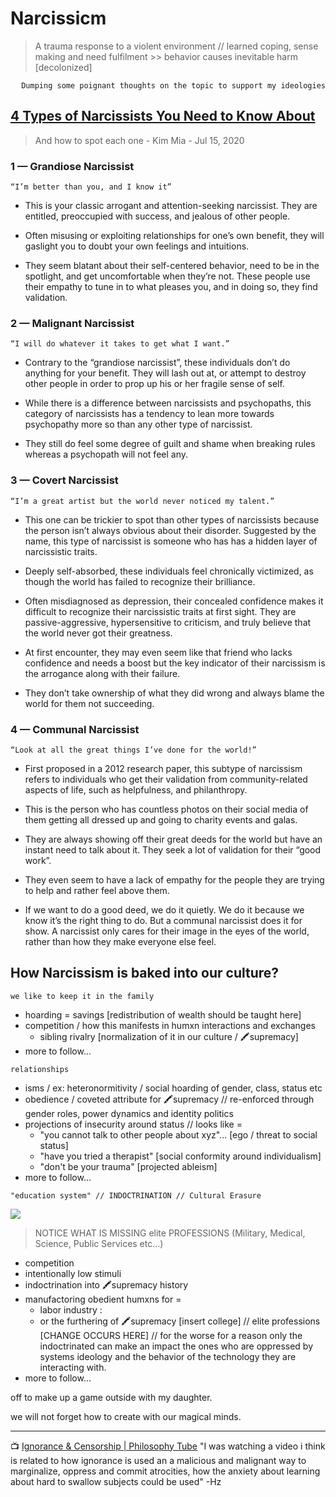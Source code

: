# Narcissicm 
> A trauma response to a violent environment // learned coping, sense making and need fulfilment >> behavior causes inevitable harm [decolonized]

<div align="right"> 
  
  `Dumping some poignant thoughts on the topic to support my ideologies` 

</div>

## [4 Types of Narcissists You Need to Know About](https://medium.com/invisible-illness/4-types-of-narcissists-you-need-to-know-about-ae5ec5fad45e) 
> And how to spot each one - Kim Mia - Jul 15, 2020

### 1 — Grandiose Narcissist
`“I’m better than you, and I know it”`
- This is your classic arrogant and attention-seeking narcissist. They are entitled, preoccupied with success, and jealous of other people.

- Often misusing or exploiting relationships for one’s own benefit, they will gaslight you to doubt your own feelings and intuitions.

- They seem blatant about their self-centered behavior, need to be in the spotlight, and get uncomfortable when they’re not.
These people use their empathy to tune in to what pleases you, and in doing so, they find validation.

### 2 — Malignant Narcissist
`“I will do whatever it takes to get what I want.”`
- Contrary to the “grandiose narcissist”, these individuals don’t do anything for your benefit. They will lash out at, or attempt to destroy other people in order to prop up his or her fragile sense of self.

- While there is a difference between narcissists and psychopaths, this category of narcissists has a tendency to lean more towards psychopathy more so than any other type of narcissist.

- They still do feel some degree of guilt and shame when breaking rules whereas a psychopath will not feel any.

### 3 — Covert Narcissist
`“I’m a great artist but the world never noticed my talent.”`
- This one can be trickier to spot than other types of narcissists because the person isn’t always obvious about their disorder. Suggested by the name, this type of narcissist is someone who has has a hidden layer of narcissistic traits.

- Deeply self-absorbed, these individuals feel chronically victimized, as though the world has failed to recognize their brilliance.

- Often misdiagnosed as depression, their concealed confidence makes it difficult to recognize their narcissistic traits at first sight. They are passive-aggressive, hypersensitive to criticism, and truly believe that the world never got their greatness.

- At first encounter, they may even seem like that friend who lacks confidence and needs a boost but the key indicator of their narcissism is the arrogance along with their failure. 

- They don’t take ownership of what they did wrong and always blame the world for them not succeeding.

### 4 — Communal Narcissist
`“Look at all the great things I’ve done for the world!”`
- First proposed in a 2012 research paper, this subtype of narcissism refers to individuals who get their validation from community-related aspects of life, such as helpfulness, and philanthropy.

- This is the person who has countless photos on their social media of them getting all dressed up and going to charity events and galas.

- They are always showing off their great deeds for the world but have an instant need to talk about it. They seek a lot of validation for their “good work”.

- They even seem to have a lack of empathy for the people they are trying to help and rather feel above them.

- If we want to do a good deed, we do it quietly. We do it because we know it’s the right thing to do. But a communal narcissist does it for show. A narcissist only cares for their image in the eyes of the world, rather than how they make everyone else feel.

## How Narcissism is baked into our culture?

`we like to keep it in the family`

- hoarding = savings [redistribution of wealth should be taught here]
- competition / how this manifests in humxn interactions and exchanges
  - sibling rivalry [normalization of it in our culture / 🖍️supremacy]
- more to follow...

`relationships`

- isms / ex: heteronormitivity / social hoarding of gender, class, status etc
- obedience / coveted attribute for 🖍️supremacy // re-enforced through gender roles, power dynamics and identity politics
- projections of insecurity around status // looks like = 
  - "you cannot talk to other people about xyz"... [ego / threat to social status]
  - "have you tried a therapist" [social conformity around individualism]
  - "don't be your trauma" [projected ableism]
- more to follow...

`"education system" // INDOCTRINATION // Cultural Erasure`

![](https://cdn.discordapp.com/attachments/913698203130552350/932055999353864322/unknown.png)

> NOTICE WHAT IS MISSING elite PROFESSIONS (Military, Medical, Science, Public Services etc...)

- competition
- intentionally low stimuli
- indoctrination into 🖍️supremacy history
- manufactoring obedient humxns for =
  - labor industry :
  - or the furthering of 🖍️supremacy [insert college] // elite professions [CHANGE OCCURS HERE] // for the worse for a reason only the indoctrinated can make an impact the ones who are oppressed by systems ideology and the behavior of the technology they are interacting with.
- more to follow...

off to make up a game outside with my daughter.

we will not forget how to create with our magical minds.

----

📺 [Ignorance & Censorship | Philosophy Tube](https://m.youtube.com/watch?v=ATITdJg7bWI)
"I was watching a video i think is related to how ignorance is used an a malicious and malignant way to marginalize, oppress and commit atrocities, how the anxiety about learning about hard to swallow subjects could be used" -Hz

